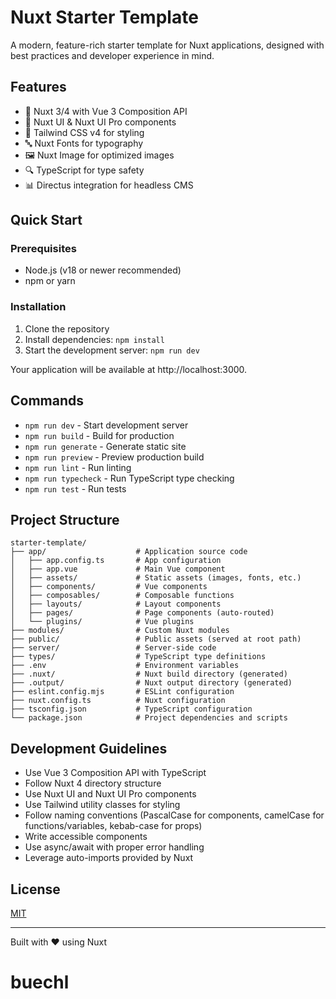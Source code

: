 # Nuxt Starter Template

A modern, feature-rich starter template for Nuxt applications, designed with best practices and developer experience in mind.

## Features

- 🚀 Nuxt 3/4 with Vue 3 Composition API
- 🎨 Nuxt UI & Nuxt UI Pro components
- 💅 Tailwind CSS v4 for styling
- 🔤 Nuxt Fonts for typography
- 🖼️ Nuxt Image for optimized images
- 🔍 TypeScript for type safety
- 📊 Directus integration for headless CMS

## Quick Start

### Prerequisites

- Node.js (v18 or newer recommended)
- npm or yarn

### Installation

1. Clone the repository
2. Install dependencies: `npm install`
3. Start the development server: `npm run dev`

Your application will be available at http://localhost:3000.

## Commands

- `npm run dev` - Start development server
- `npm run build` - Build for production
- `npm run generate` - Generate static site
- `npm run preview` - Preview production build
- `npm run lint` - Run linting
- `npm run typecheck` - Run TypeScript type checking
- `npm run test` - Run tests

## Project Structure

```
starter-template/
├── app/                    # Application source code
│   ├── app.config.ts       # App configuration
│   ├── app.vue             # Main Vue component
│   ├── assets/             # Static assets (images, fonts, etc.)
│   ├── components/         # Vue components
│   ├── composables/        # Composable functions
│   ├── layouts/            # Layout components
│   ├── pages/              # Page components (auto-routed)
│   └── plugins/            # Vue plugins
├── modules/                # Custom Nuxt modules
├── public/                 # Public assets (served at root path)
├── server/                 # Server-side code
├── types/                  # TypeScript type definitions
├── .env                    # Environment variables
├── .nuxt/                  # Nuxt build directory (generated)
├── .output/                # Nuxt output directory (generated)
├── eslint.config.mjs       # ESLint configuration
├── nuxt.config.ts          # Nuxt configuration
├── tsconfig.json           # TypeScript configuration
└── package.json            # Project dependencies and scripts
```

## Development Guidelines
- Use Vue 3 Composition API with TypeScript
- Follow Nuxt 4 directory structure
- Use Nuxt UI and Nuxt UI Pro components
- Use Tailwind utility classes for styling
- Follow naming conventions (PascalCase for components, camelCase for functions/variables, kebab-case for props)
- Write accessible components
- Use async/await with proper error handling
- Leverage auto-imports provided by Nuxt

## License

[MIT](LICENSE)

---

Built with ❤️ using Nuxt
# buechl
